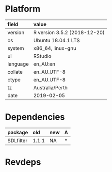 # Platform

|field    |value                        |
|:--------|:----------------------------|
|version  |R version 3.5.2 (2018-12-20) |
|os       |Ubuntu 18.04.1 LTS           |
|system   |x86_64, linux-gnu            |
|ui       |RStudio                      |
|language |en_AU:en                     |
|collate  |en_AU.UTF-8                  |
|ctype    |en_AU.UTF-8                  |
|tz       |Australia/Perth              |
|date     |2019-02-05                   |

# Dependencies

|package   |old   |new |Δ  |
|:---------|:-----|:---|:--|
|SDLfilter |1.1.1 |NA  |*  |

# Revdeps

